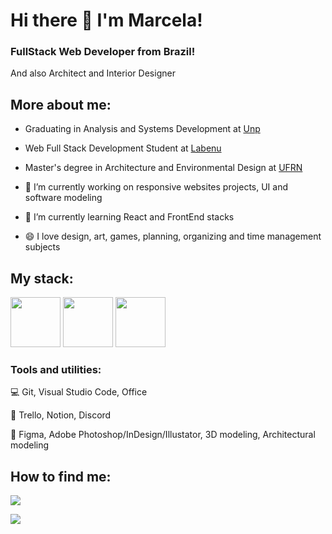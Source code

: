 # Hi there 👋 I'm Marcela!
<h3>FullStack Web Developer from Brazil!</h4>
And also Architect and Interior Designer
  
## More about me:

<div display="block">
  
- Graduating in Analysis and Systems Development at [Unp](https://www.unp.br/)

- Web Full Stack Development Student at [Labenu](https://www.labenu.com.br/)

- Master's degree in Architecture and Environmental Design at [UFRN](https://www.ufrn.br/)
  
- 🔭 I’m currently working on responsive websites projects, UI and software modeling
 
- 🌱 I’m currently learning React and FrontEnd stacks
  
- 😄 I love design, art, games, planning, organizing and time management subjects

  
## My stack:
  
<div display="inline">  
<img width="80px" src="https://cdn.jsdelivr.net/gh/devicons/devicon/icons/html5/html5-plain-wordmark.svg" />          
<img width="80px" src="https://cdn.jsdelivr.net/gh/devicons/devicon/icons/css3/css3-plain-wordmark.svg" />
<img width="80px" src="https://cdn.jsdelivr.net/gh/devicons/devicon/icons/javascript/javascript-plain.svg" />          
          
          
### Tools and utilities:

💻 Git, Visual Studio Code, Office

🙊 Trello, Notion, Discord

🎨 Figma, Adobe Photoshop/InDesign/Illustator, 3D modeling, Architectural modeling

## How to find me:

<a href="https://www.linkedin.com/in/marcelacelani/"><img src="https://img.shields.io/badge/linkedin-%230077B5.svg?style=for-the-badge&logo=linkedin&logoColor=white"></a>
  
<a href="https://www.instagram.com/marcela.celani/"><img src="[https://img.shields.io/badge/linkedin-%230077B5.svg?style=for-the-badge&logo=linkedin&logoColor=white](https://img.shields.io/badge/Instagram-%23E4405F.svg?style=for-the-badge&logo=Instagram&logoColor=white)"></a>
